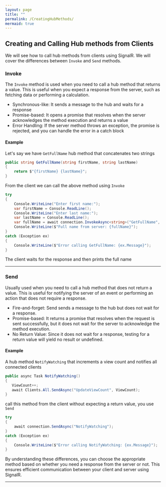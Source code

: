 ```yaml
---
layout: page
title: ""
permalink: /CreatingHubMethods/
mermaid: true
---
```


## Creating and Calling Hub methods from Clients 


We will see how to call hub methods from clients using SignalR. We will cover the differences between `Invoke` and `Send` methods.


### Invoke 


The `Invoke` method is used when you need to call a hub method that returns a value. This is useful when you expect a response from the server, such as fetching data or performing a calculation.

- Synchronous-like: It sends a message to the hub and waits for a response
- Promise-based: It opens a promise that resolves when the server acknowledges the method execution and returns a value
- Error Handling: If the server method throws an exception, the promise is rejected, and you can handle the error in a catch block

#### Example 

Let's say we have `GetFullName` hub method that concatenates two strings

```C#
public string GetFullName(string firstName, string lastName)
{
    return $"{firstName} {lastName}";
}
```

From the client we can call the above method using `Invoke`

```C#
try
{
    Console.WriteLine("Enter first name:");
    var firstName = Console.ReadLine();
    Console.WriteLine("Enter last name:");
    var lastName = Console.ReadLine();
    var fullName = await connection.InvokeAsync<string>("GetFullName", firstName, lastName);
    Console.WriteLine($"Full name from server: {fullName}");
}
catch (Exception ex)
{
    Console.WriteLine($"Error calling GetFullName: {ex.Message}");
}
```

The client waits for the response and then prints the full name

---

### Send 

Usually used when you need to call a hub method that does not return a value. This is useful for notifying the server of an event or performing an action that does not require a response.

- Fire-and-forget: Send sends a message to the hub but does not wait for a response.
- Promise-based: It returns a promise that resolves when the request is sent successfully, but it does not wait for the server to acknowledge the method execution.
- No Return Value: Since it does not wait for a response, testing for a return value will yield no result or undefined.

#### Example

 A hub method `NotifyWatching` that increments a view count and notifies all connected clients

 ```C#
public async Task NotifyWatching()
{
    ViewCount++;
    await Clients.All.SendAsync("UpdateViewCount", ViewCount);
}
 ```

call this method from the client without expecting a return value, you use `Send`

```C#
try
{
    await connection.SendAsync("NotifyWatching");
}
catch (Exception ex)
{
    Console.WriteLine($"Error calling NotifyWatching: {ex.Message}");
}
```

By understanding these differences, you can choose the appropriate method based on whether you need a response from the server or not. This ensures efficient communication between your client and server using SignalR.

---